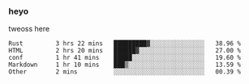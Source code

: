 ### heyo
tweoss here

<!--START_SECTION:waka-->

```text
Rust         3 hrs 22 mins   █████████▓░░░░░░░░░░░░░░░   38.96 %
HTML         2 hrs 20 mins   ██████▓░░░░░░░░░░░░░░░░░░   27.00 %
conf         1 hr 41 mins    █████░░░░░░░░░░░░░░░░░░░░   19.60 %
Markdown     1 hr 10 mins    ███▒░░░░░░░░░░░░░░░░░░░░░   13.59 %
Other        2 mins          ░░░░░░░░░░░░░░░░░░░░░░░░░   00.39 %
```

<!--END_SECTION:waka-->

<!--
**Tweoss/tweoss** is a ✨ _special_ ✨ repository because its `README.md` (this file) appears on your GitHub profile.

Here are some ideas to get you started:

- 🔭 I’m currently working on ...
- 🌱 I’m currently learning ...
- 👯 I’m looking to collaborate on ...
- 🤔 I’m looking for help with ...
- 💬 Ask me about ...
- 📫 How to reach me: ...
- 😄 Pronouns: ...
- ⚡ Fun fact: ...
-->
